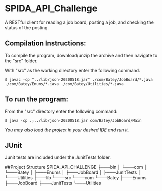 # SPIDA_API_Challenge
A RESTful client for reading a job board, posting a job, and checking the status of the posting.

## Compilation Instructions:
To compile the program, download/unzip the archive and then navigate to the "src" folder.

With "src" as the working directory enter the following command.
```
$ javac -cp "../lib/json-20200518.jar" ./com/Batey/JobBoard/*.java ./com/Batey/Enums/*.java ./com/Batey/Utilities/*.java
```
## **To run the program:**
From the "src" directory enter the following command:
```
$ java -cp .;../lib/json-20200518.jar com/Batey/JobBoard/Main
```
*You may also load the project in your desired IDE and run it.*

## JUnit
Junit tests are included under the JunitTests folder.   

##Project Structure
SPIDA_API_CHALLENGE
 ├───bin
│   └───com
│       └───Batey
│           ├───Enums
│           ├───JobBoard
│           ├───JunitTests
│           └───Utilities
├───lib
└───src
    └───com
        └───Batey
            ├───Enums
            ├───JobBoard
            ├───JunitTests
            └───Utilities
